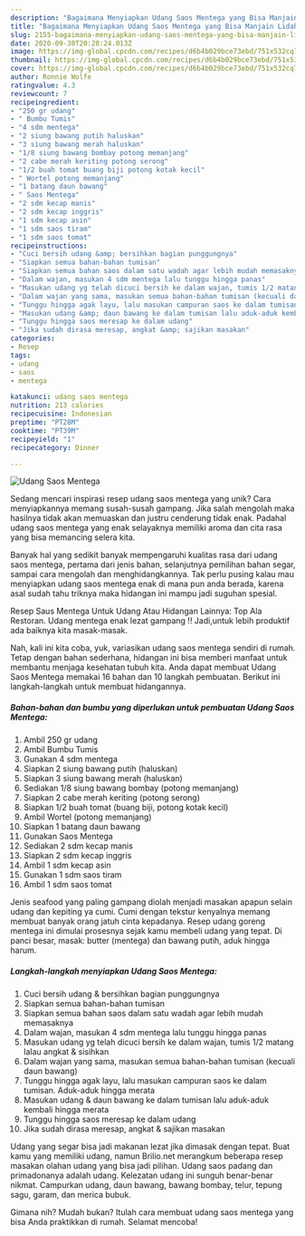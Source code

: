 ```yaml
---
description: "Bagaimana Menyiapkan Udang Saos Mentega yang Bisa Manjain Lidah"
title: "Bagaimana Menyiapkan Udang Saos Mentega yang Bisa Manjain Lidah"
slug: 2155-bagaimana-menyiapkan-udang-saos-mentega-yang-bisa-manjain-lidah
date: 2020-09-30T20:28:24.013Z
image: https://img-global.cpcdn.com/recipes/d6b4b029bce73ebd/751x532cq70/udang-saos-mentega-foto-resep-utama.jpg
thumbnail: https://img-global.cpcdn.com/recipes/d6b4b029bce73ebd/751x532cq70/udang-saos-mentega-foto-resep-utama.jpg
cover: https://img-global.cpcdn.com/recipes/d6b4b029bce73ebd/751x532cq70/udang-saos-mentega-foto-resep-utama.jpg
author: Ronnie Wolfe
ratingvalue: 4.3
reviewcount: 7
recipeingredient:
- "250 gr udang"
- " Bumbu Tumis"
- "4 sdm mentega"
- "2 siung bawang putih haluskan"
- "3 siung bawang merah haluskan"
- "1/8 siung bawang bombay potong memanjang"
- "2 cabe merah keriting potong serong"
- "1/2 buah tomat buang biji potong kotak kecil"
- " Wortel potong memanjang"
- "1 batang daun bawang"
- " Saos Mentega"
- "2 sdm kecap manis"
- "2 sdm kecap inggris"
- "1 sdm kecap asin"
- "1 sdm saos tiram"
- "1 sdm saos tomat"
recipeinstructions:
- "Cuci bersih udang &amp; bersihkan bagian punggungnya"
- "Siapkan semua bahan-bahan tumisan"
- "Siapkan semua bahan saos dalam satu wadah agar lebih mudah memasaknya"
- "Dalam wajan, masukan 4 sdm mentega lalu tunggu hingga panas"
- "Masukan udang yg telah dicuci bersih ke dalam wajan, tumis 1/2 matang lalau angkat &amp; sisihkan"
- "Dalam wajan yang sama, masukan semua bahan-bahan tumisan (kecuali daun bawang)"
- "Tunggu hingga agak layu, lalu masukan campuran saos ke dalam tumisan. Aduk-aduk hingga merata"
- "Masukan udang &amp; daun bawang ke dalam tumisan lalu aduk-aduk kembali hingga merata"
- "Tunggu hingga saos meresap ke dalam udang"
- "Jika sudah dirasa meresap, angkat &amp; sajikan masakan"
categories:
- Resep
tags:
- udang
- saos
- mentega

katakunci: udang saos mentega 
nutrition: 213 calories
recipecuisine: Indonesian
preptime: "PT28M"
cooktime: "PT39M"
recipeyield: "1"
recipecategory: Dinner

---
```



![Udang Saos Mentega](https://img-global.cpcdn.com/recipes/d6b4b029bce73ebd/751x532cq70/udang-saos-mentega-foto-resep-utama.jpg)

Sedang mencari inspirasi resep udang saos mentega yang unik? Cara menyiapkannya memang susah-susah gampang. Jika salah mengolah maka hasilnya tidak akan memuaskan dan justru cenderung tidak enak. Padahal udang saos mentega yang enak selayaknya memiliki aroma dan cita rasa yang bisa memancing selera kita.

Banyak hal yang sedikit banyak mempengaruhi kualitas rasa dari udang saos mentega, pertama dari jenis bahan, selanjutnya pemilihan bahan segar, sampai cara mengolah dan menghidangkannya. Tak perlu pusing kalau mau menyiapkan udang saos mentega enak di mana pun anda berada, karena asal sudah tahu triknya maka hidangan ini mampu jadi suguhan spesial.

Resep Saus Mentega Untuk Udang Atau Hidangan Lainnya: Top Ala Restoran. Udang mentega enak lezat gampang !! Jadi,untuk lebih produktif ada baiknya kita masak-masak.


Nah, kali ini kita coba, yuk, variasikan udang saos mentega sendiri di rumah. Tetap dengan bahan sederhana, hidangan ini bisa memberi manfaat untuk membantu menjaga kesehatan tubuh kita. Anda dapat membuat Udang Saos Mentega memakai 16 bahan dan 10 langkah pembuatan. Berikut ini langkah-langkah untuk membuat hidangannya.

<!--inarticleads1-->

##### Bahan-bahan dan bumbu yang diperlukan untuk pembuatan Udang Saos Mentega:

1. Ambil 250 gr udang
1. Ambil  Bumbu Tumis
1. Gunakan 4 sdm mentega
1. Siapkan 2 siung bawang putih (haluskan)
1. Siapkan 3 siung bawang merah (haluskan)
1. Sediakan 1/8 siung bawang bombay (potong memanjang)
1. Siapkan 2 cabe merah keriting (potong serong)
1. Siapkan 1/2 buah tomat (buang biji, potong kotak kecil)
1. Ambil  Wortel (potong memanjang)
1. Siapkan 1 batang daun bawang
1. Gunakan  Saos Mentega
1. Sediakan 2 sdm kecap manis
1. Siapkan 2 sdm kecap inggris
1. Ambil 1 sdm kecap asin
1. Gunakan 1 sdm saos tiram
1. Ambil 1 sdm saos tomat


Jenis seafood yang paling gampang diolah menjadi masakan apapun selain udang dan kepiting ya cumi. Cumi dengan tekstur kenyalnya memang membuat banyak orang jatuh cinta kepadanya. Resep udang goreng mentega ini dimulai prosesnya sejak kamu membeli udang yang tepat. Di panci besar, masak: butter (mentega) dan bawang putih, aduk hingga harum. 

<!--inarticleads2-->

##### Langkah-langkah menyiapkan Udang Saos Mentega:

1. Cuci bersih udang &amp; bersihkan bagian punggungnya
1. Siapkan semua bahan-bahan tumisan
1. Siapkan semua bahan saos dalam satu wadah agar lebih mudah memasaknya
1. Dalam wajan, masukan 4 sdm mentega lalu tunggu hingga panas
1. Masukan udang yg telah dicuci bersih ke dalam wajan, tumis 1/2 matang lalau angkat &amp; sisihkan
1. Dalam wajan yang sama, masukan semua bahan-bahan tumisan (kecuali daun bawang)
1. Tunggu hingga agak layu, lalu masukan campuran saos ke dalam tumisan. Aduk-aduk hingga merata
1. Masukan udang &amp; daun bawang ke dalam tumisan lalu aduk-aduk kembali hingga merata
1. Tunggu hingga saos meresap ke dalam udang
1. Jika sudah dirasa meresap, angkat &amp; sajikan masakan


Udang yang segar bisa jadi makanan lezat jika dimasak dengan tepat. Buat kamu yang memiliki udang, namun Brilio.net merangkum beberapa resep masakan olahan udang yang bisa jadi pilihan. Udang saos padang dan primadonanya adalah udang. Kelezatan udang ini sunguh benar-benar nikmat. Campurkan udang, daun bawang, bawang bombay, telur, tepung sagu, garam, dan merica bubuk. 

Gimana nih? Mudah bukan? Itulah cara membuat udang saos mentega yang bisa Anda praktikkan di rumah. Selamat mencoba!
